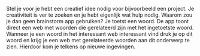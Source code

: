 Stel je voor je hebt een creatief idee nodig voor bijvoorbeeld een project. Je creativiteit is ver te zoeken en je hebt eigenlijk wat hulp nodig. Waarom zou je dan geen brainstorm app gebruiken? Je toetst een woord. De app toont direct een web met woorden die gerelateerd zijn met het ingetoetste woord. Wanneer je een woord in het interessant web interessant vind druk je op dit woord en krijg je een web met gerelateerde woorden aan dit onderwerp te zien. Hierdoor kom je telkens op nieuwe ingevingen. 
